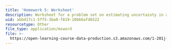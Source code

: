 ```yaml
---
title: 'Homework 5: Worksheet'
description: Worksheet for a problem set on estimating uncertainty in a revenue forecast.
uid: abbd17c1-5ff5-3ba0-f819-10b66afd6522
resourcetype: Other
file_type: application/msword
file: >-
  https://open-learning-course-data-production.s3.amazonaws.com/1-201j-transportation-systems-analysis-demand-and-economics-fall-2008/abbd17c15ff53ba0f81910b66afd6522_hw_5.xls
---
```


